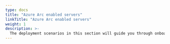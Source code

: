 ```yaml
---
type: docs
title: "Azure Arc enabled servers"
linkTitle: "Azure Arc enabled servers"
weight: 1
description: >-
  The deployment scenarios in this section will guide you through onboarding various Windows and Linux server distributions as an Azure Arc enabled servers.
---
```

